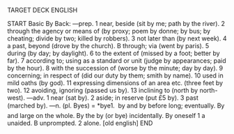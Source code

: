 TARGET DECK
ENGLISH

START
Basic
By
Back: —prep. 1 near, beside (sit by me; path by the river). 2 through the agency or means of (by proxy; poem by donne; by bus; by cheating; divide by two; killed by robbers). 3 not later than (by next week). 4 a past, beyond (drove by the church). B through; via (went by paris). 5 during (by day; by daylight). 6 to the extent of (missed by a foot; better by far). 7 according to; using as a standard or unit (judge by appearances; paid by the hour). 8 with the succession of (worse by the minute; day by day). 9 concerning; in respect of (did our duty by them; smith by name). 10 used in mild oaths (by god). 11 expressing dimensions of an area etc. (three feet by two). 12 avoiding, ignoring (passed us by). 13 inclining to (north by north-west). —adv. 1 near (sat by). 2 aside; in reserve (put £5 by). 3 past (marched by). —n. (pl. Byes) = *bye1.  by and by before long; eventually. By and large on the whole. By the by (or bye) incidentally. By oneself 1 a unaided. B unprompted. 2 alone. [old english]
END
